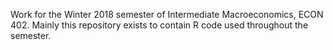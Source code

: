 Work for the Winter 2018 semester of Intermediate Macroeconomics, ECON 402.
Mainly this repository exists to contain R code used throughout the semester.